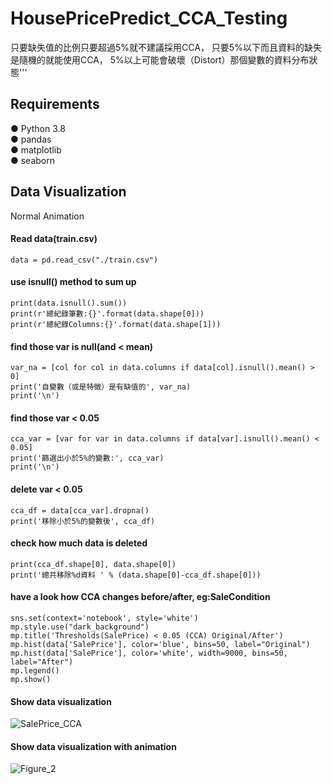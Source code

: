 # HousePricePredict_CCA_Testing
只要缺失值的比例只要超過5%就不建議採用CCA，
只要5%以下而且資料的缺失是隨機的就能使用CCA，
5%以上可能會破壞（Distort）那個變數的資料分布狀態'''


## Requirements
● Python 3.8    
● pandas  
● matplotlib    
● seaborn


## Data Visualization
Normal
Animation


#### Read data(train.csv)
    data = pd.read_csv("./train.csv")


#### use isnull() method to sum up
    print(data.isnull().sum())
    print(r'總紀錄筆數:{}'.format(data.shape[0]))
    print(r'總紀錄Columns:{}'.format(data.shape[1]))


#### find those var is null(and < mean)
    var_na = [col for col in data.columns if data[col].isnull().mean() > 0]
    print('自變數（或是特徵）是有缺值的', var_na)
    print('\n')


#### find those var < 0.05
    cca_var = [var for var in data.columns if data[var].isnull().mean() < 0.05]
    print('篩選出小於5%的變數:', cca_var)
    print('\n')


#### delete var < 0.05
    cca_df = data[cca_var].dropna()
    print('移除小於5%的變數後', cca_df)


#### check how much data is deleted
    print(cca_df.shape[0], data.shape[0])
    print('總共移除%d資料 ' % (data.shape[0]-cca_df.shape[0]))


#### have a look how CCA changes before/after, eg:SaleCondition
    sns.set(context='notebook', style='white')
    mp.style.use("dark_background")
    mp.title('Thresholds(SalePrice) < 0.05 (CCA) Original/After')
    mp.hist(data['SalePrice'], color='blue', bins=50, label="Original")
    mp.hist(data['SalePrice'], color='white', width=9000, bins=50, label="After")
    mp.legend()
    mp.show()


#### Show data visualization
![SalePrice_CCA](https://user-images.githubusercontent.com/70878758/133231024-f45991da-c5b0-45fd-a0a2-968f9f55a0dc.png)

#### Show data visualization with animation
![Figure_2](https://user-images.githubusercontent.com/70878758/133233483-e27ad6e0-7bfb-4e22-848e-5291eb90ea87.gif)
